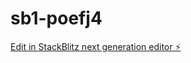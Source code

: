 # sb1-poefj4

[Edit in StackBlitz next generation editor ⚡️](https://stackblitz.com/~/github.com/Shashi401/sb1-poefj4)